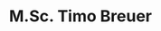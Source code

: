 ---
title: "M.Sc. Timo Breuer"
titles: "M.Sc."
firstname: "Timo"
lastname: "Breuer"
role: "Researcher / PhD Student"
research-interests:
description: "Timo Breuer is a research associate at the Institute of Information Science at TH Köln (University of Applied Sciences). He is part of the team led by Prof. Philipp Schaer and works in the area of information retrieval and recommender systems.<!--more-->
The DFG funded project STELLA is a cooperation between GESIS, ZB MED, and TH Köln. Timo will develop a living lab platform for search systems within the context of this project. He received both his B.Sc. and M.Sc. in Media Technology. His previous studies had a focus on software development, especially in the field of image processing. His studies and several industrial projects awakened his interest in machine learning and finally led him to the topic of information retrieval and recommender systems."
contact:
  address: "1"
  phone: "2"
  fax: "3"
  mail: "4"
social_media:
  linkedin: "abc"
  twitter: "abc"
  researchgate: "abc"
---